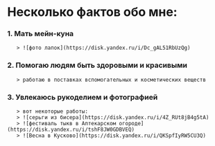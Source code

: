 # Несколько фактов обо мне:
### 1. Мать мейн-куна
       > ![фото лапок](https://disk.yandex.ru/i/Dc_gAL51RbUzQg)
### 2. Помогаю людям быть здоровыми и красивыми
       > работаю в поставках вспомогательных и косметических веществ 
### 3. Увлекаюсь рукоделием и фотографией
       > вот некоторые работы:
       > ![серьги из бисера](https://disk.yandex.ru/i/4Z_RUt8jB4g5tA)
       > ![фестиваль тыкв в Аптекарском огороде](https://disk.yandex.ru/i/tshF8JW0GDBVEQ)
       > ![Весна в Кусково](https://disk.yandex.ru/i/QKSpfIyRW5CU3Q)